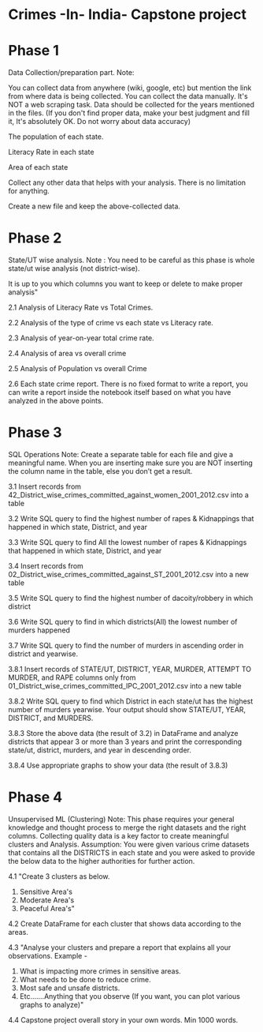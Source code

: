 # Crimes -In- India- Capstone  project

# Phase 1
Data Collection/preparation part.
Note: 

You can collect data from anywhere (wiki, google, etc) but mention the link from where data is being collected.
You can collect the data manually. It's NOT a web scraping task.
Data should be collected for the years mentioned in the files. (If you don't find proper data, make your best judgment and fill it, It's absolutely OK. Do not worry about data accuracy)

The population of each state.

Literacy Rate in each state

Area of each state

Collect any other data that helps with your analysis. There is no limitation for anything.

Create a new file and keep the above-collected data.

# Phase 2

State/UT wise analysis.
Note :
You need to be careful as this phase is whole state/ut wise analysis (not district-wise).

It is up to you which columns you want to keep or delete to make proper analysis"

2.1	Analysis of Literacy Rate vs Total Crimes.

2.2	 Analysis of the type of crime vs each state vs Literacy rate.

2.3	Analysis of year-on-year total crime rate.

2.4	 Analysis of area vs overall crime

2.5	 Analysis of Population vs overall Crime

2.6	Each state crime report. There is no fixed format to write a report, you can write a report inside the notebook itself based on what you have analyzed in the above points.


# Phase 3

SQL Operations
Note: Create a separate table for each file and give a meaningful name.
When you are inserting make sure you are NOT inserting the column name in the table, else you don’t get a result.

3.1	Insert records from 42_District_wise_crimes_committed_against_women_2001_2012.csv into a table

3.2	Write SQL query to find the highest number of rapes & Kidnappings that happened in which state, District, and year

3.3	Write SQL query to find All the lowest number of rapes & Kidnappings that happened in which state, District, and year

3.4	Insert records from 02_District_wise_crimes_committed_against_ST_2001_2012.csv into a new table

3.5	Write SQL query to find the highest number of dacoity/robbery in which district

3.6	Write SQL query to find in which districts(All) the lowest number of murders happened

3.7	Write SQL query to find the number of murders in ascending order in district and yearwise.

3.8.1	Insert records of STATE/UT, DISTRICT, YEAR, MURDER, ATTEMPT TO MURDER, and RAPE columns only from 
01_District_wise_crimes_committed_IPC_2001_2012.csv into a new table

3.8.2	Write SQL query to find which District in each state/ut has the highest number of murders yearwise. Your output should show STATE/UT, YEAR, DISTRICT, and MURDERS.

3.8.3	Store the above data (the result of 3.2) in DataFrame and analyze districts that appear 3 or more than 3 years and print the corresponding state/ut, district, murders, and year in descending order.

3.8.4	Use appropriate graphs to show your data (the result of 3.8.3)



# Phase 4

Unsupervised ML (Clustering)
Note: This phase requires your general knowledge and thought process to merge the right datasets and the right columns. Collecting quality data is a key factor to create meaningful clusters and Analysis.
Assumption: You were given various crime datasets that contains all the DISTRICTS in each state and you were asked to provide the below data to the higher authorities for further action.

4.1  "Create 3 clusters as below.
1. Sensitive Area's
2. Moderate Area's
3. Peaceful Area's"

4.2  Create DataFrame for each cluster that shows data according to the areas.

4.3  "Analyse your clusters and prepare a report that explains all your observations.
Example - 
1. What is impacting more crimes in sensitive areas. 
2. What needs to be done to reduce crime. 
3. Most safe and unsafe districts.
4. Etc.......Anything that you observe (If you want, you can plot various graphs to analyze)"
   
4.4   Capstone project overall story in your own words. Min 1000 words.
